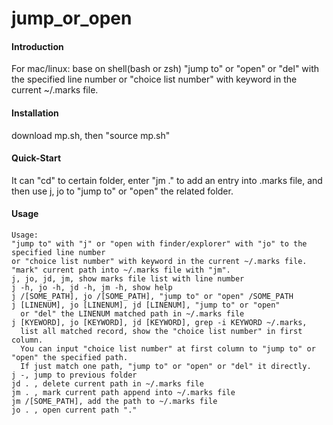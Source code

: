 # jump_or_open

#### Introduction
For mac/linux: base on shell(bash or zsh)
    "jump to" or "open" or "del" with the specified line number or "choice list number" 
    with keyword in the current ~/.marks file.

#### Installation

download mp.sh, then "source mp.sh"

#### Quick-Start
 It can "cd" to certain folder, enter "jm ." to add an entry into .marks file,
 and then use j, jo to "jump to" or "open" the related folder.

#### Usage
    Usage:
    "jump to" with "j" or "open with finder/explorer" with "jo" to the specified line number 
    or "choice list number" with keyword in the current ~/.marks file.
    "mark" current path into ~/.marks file with "jm".
    j, jo, jd, jm, show marks file list with line number
    j -h, jo -h, jd -h, jm -h, show help
    j /[SOME_PATH], jo /[SOME_PATH], "jump to" or "open" /SOME_PATH
    j [LINENUM], jo [LINENUM], jd [LINENUM], "jump to" or "open" 
      or "del" the LINENUM matched path in ~/.marks file
    j [KYEWORD], jo [KEYWORD], jd [KEYWORD], grep -i KEYWORD ~/.marks, 
      list all matched record, show the "choice list number" in first column.
      You can input "choice list number" at first column to "jump to" or "open" the specified path.
      If just match one path, "jump to" or "open" or "del" it directly.
    j -, jump to previous folder
    jd . , delete current path in ~/.marks file
    jm . , mark current path append into ~/.marks file
    jm /[SOME_PATH], add the path to ~/.marks file
    jo . , open current path "." 